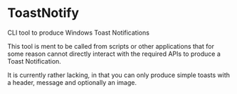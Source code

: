 # ToastNotify
CLI tool to produce Windows Toast Notifications

This tool is ment to be called from scripts or other applications that for some reason cannot directly
interact with the required APIs to produce a Toast Notification.

It is currently rather lacking, in that you can only produce simple toasts with a header, message
and optionally an image.
